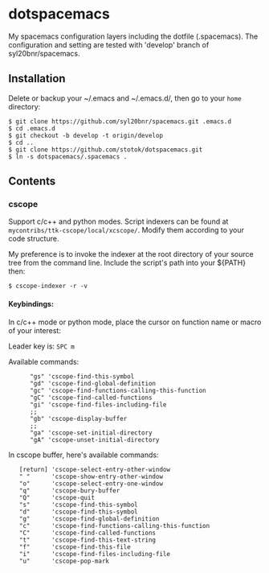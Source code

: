 # dotspacemacs

My spacemacs configuration layers including the dotfile (.spacemacs).
The configuration and setting are tested with 'develop' branch of syl20bnr/spacemacs.

## Installation
Delete or backup your ~/.emacs and ~/.emacs.d/, then go to your `home` directory:

```
$ git clone https://github.com/syl20bnr/spacemacs.git .emacs.d
$ cd .emacs.d
$ git checkout -b develop -t origin/develop
$ cd ..
$ git clone https://github.com/stotok/dotspacemacs.git
$ ln -s dotspacemacs/.spacemacs .
```

## Contents

### cscope

Support c/c++ and python modes. Script indexers can be found at 
`mycontribs/ttk-cscope/local/xcscope/`. Modify them according to your code structure. 

My preference is to invoke the indexer at the root directory of your source tree from the 
command line. Include the script's path into your ${PATH} then:

```
$ cscope-indexer -r -v
```

#### Keybindings:

In c/c++ mode or python mode, place the cursor on function name or macro of your interest:

Leader key is:  `SPC m`

Available commands:
```
      "gs" 'cscope-find-this-symbol
      "gd" 'cscope-find-global-definition
      "gc" 'cscope-find-functions-calling-this-function
      "gC" 'cscope-find-called-functions
      "gi" 'cscope-find-files-including-file
      ;;
      "gb" 'cscope-display-buffer
      ;;
      "ga" 'cscope-set-initial-directory
      "gA" 'cscope-unset-initial-directory
```      

In cscope buffer, here's available commands:

```
   [return] 'cscope-select-entry-other-window
   " "      'cscope-show-entry-other-window
   "o"      'cscope-select-entry-one-window
   "q"      'cscope-bury-buffer
   "Q"      'cscope-quit
   "s"      'cscope-find-this-symbol
   "d"      'cscope-find-this-symbol
   "g"      'cscope-find-global-definition
   "c"      'cscope-find-functions-calling-this-function
   "C"      'cscope-find-called-functions
   "t"      'cscope-find-this-text-string
   "f"      'cscope-find-this-file
   "i"      'cscope-find-files-including-file
   "u"      'cscope-pop-mark
```

